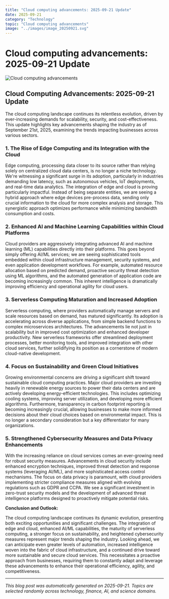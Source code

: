 ```yaml
---
title: "Cloud computing advancements: 2025-09-21 Update"
date: 2025-09-21
category: "Technology"
topic: "Cloud computing advancements"
image: "../images/image_20250921.svg"
---
```


# Cloud computing advancements: 2025-09-21 Update

![Cloud computing advancements](../images/image_20250921.svg)

## Cloud Computing Advancements: 2025-09-21 Update

The cloud computing landscape continues its relentless evolution, driven by ever-increasing demands for scalability, security, and cost-effectiveness.  This update highlights key advancements shaping the industry as of September 21st, 2025, examining the trends impacting businesses across various sectors.

### 1. The Rise of Edge Computing and its Integration with the Cloud

Edge computing, processing data closer to its source rather than relying solely on centralized cloud data centers, is no longer a niche technology. We're witnessing a significant surge in its adoption, particularly in industries demanding low latency, such as autonomous vehicles, IoT deployments, and real-time data analytics.  The integration of edge and cloud is proving particularly impactful.  Instead of being separate entities, we are seeing a hybrid approach where edge devices pre-process data, sending only crucial information to the cloud for more complex analysis and storage. This synergistic approach optimizes performance while minimizing bandwidth consumption and costs.


### 2. Enhanced AI and Machine Learning Capabilities within Cloud Platforms

Cloud providers are aggressively integrating advanced AI and machine learning (ML) capabilities directly into their platforms. This goes beyond simply offering AI/ML services; we are seeing sophisticated tools embedded within cloud infrastructure management, security systems, and even application development workflows.  For example, automated resource allocation based on predicted demand, proactive security threat detection using ML algorithms, and the automated generation of application code are becoming increasingly common.  This inherent intelligence is dramatically improving efficiency and operational agility for cloud users.

### 3.  Serverless Computing Maturation and Increased Adoption

Serverless computing, where providers automatically manage servers and scale resources based on demand, has matured significantly.  Its adoption is accelerating across diverse applications, from simple backend functions to complex microservices architectures. The advancements lie not just in scalability but in improved cost optimization and enhanced developer productivity.  New serverless frameworks offer streamlined deployment processes, better monitoring tools, and improved integration with other cloud services, further solidifying its position as a cornerstone of modern cloud-native development.


### 4.  Focus on Sustainability and Green Cloud Initiatives

Growing environmental concerns are driving a significant shift toward sustainable cloud computing practices. Major cloud providers are investing heavily in renewable energy sources to power their data centers and are actively developing energy-efficient technologies.  This includes optimizing cooling systems, improving server utilization, and developing more efficient algorithms.  Furthermore, transparency in carbon footprint reporting is becoming increasingly crucial, allowing businesses to make more informed decisions about their cloud choices based on environmental impact. This is no longer a secondary consideration but a key differentiator for many organizations.


### 5.  Strengthened Cybersecurity Measures and Data Privacy Enhancements

With the increasing reliance on cloud services comes an ever-growing need for robust security measures.  Advancements in cloud security include enhanced encryption techniques, improved threat detection and response systems (leveraging AI/ML), and more sophisticated access control mechanisms.  The focus on data privacy is paramount, with cloud providers implementing stricter compliance measures aligned with evolving regulations such as GDPR and CCPA.  We see a significant investment in zero-trust security models and the development of advanced threat intelligence platforms designed to proactively mitigate potential risks.


**Conclusion and Outlook:**

The cloud computing landscape continues its dynamic evolution, presenting both exciting opportunities and significant challenges.  The integration of edge and cloud, enhanced AI/ML capabilities, the maturity of serverless computing, a stronger focus on sustainability, and heightened cybersecurity measures represent major trends shaping the industry.  Looking ahead, we can anticipate even greater levels of automation, increased intelligence woven into the fabric of cloud infrastructure, and a continued drive toward more sustainable and secure cloud services. This necessitates a proactive approach from businesses, requiring them to constantly adapt and leverage these advancements to enhance their operational efficiency, agility, and competitiveness.


---
*This blog post was automatically generated on 2025-09-21. Topics are selected randomly across technology, finance, AI, and science domains.*
